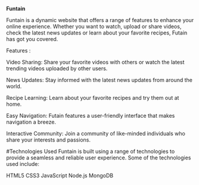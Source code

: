 **Funtain**

Funtain is a dynamic website that offers a range of features to enhance your online experience. Whether you want to watch, upload or share videos, check the latest news updates or learn about your favorite recipes, Futain has got you covered.

Features :

Video Sharing: Share your favorite videos with others or watch the latest trending videos uploaded by other users.

News Updates: Stay informed with the latest news updates from around the world.

Recipe Learning: Learn about your favorite recipes and try them out at home.

Easy Navigation: Futain features a user-friendly interface that makes navigation a breeze.

Interactive Community: Join a community of like-minded individuals who share your interests and passions.

#Technologies Used
Funtain is built using a range of technologies to provide a seamless and reliable user experience. Some of the technologies used include:

HTML5
CSS3
JavaScript
Node.js
MongoDB
